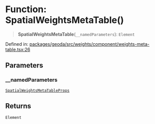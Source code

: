 # Function: SpatialWeightsMetaTable()

> **SpatialWeightsMetaTable**(`__namedParameters`): `Element`

Defined in: [packages/geoda/src/weights/component/weights-meta-table.tsx:26](https://github.com/GeoDaCenter/openassistant/blob/36f516b8229288259590b2d9dab3b10cbfc3cbfd/packages/geoda/src/weights/component/weights-meta-table.tsx#L26)

## Parameters

### \_\_namedParameters

[`SpatialWeightsMetaTableProps`](../type-aliases/SpatialWeightsMetaTableProps.md)

## Returns

`Element`

